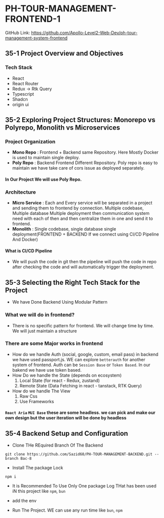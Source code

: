 # PH-TOUR-MANAGEMENT-FRONTEND-1

GitHub Link: https://github.com/Apollo-Level2-Web-Dev/ph-tour-management-system-frontend

## 35-1 Project Overview and Objectives
### Tech Stack 

- React
- React Router 
- Redux -> Rtk Query 
- Typescript
- Shadcn 
- origin ui

## 35-2 Exploring Project Structures: Monorepo vs Polyrepo, Monolith vs Microservices

### Project Organization 
- **Mono Repo** : Frontend + Backend same Repository. Here Mostly Docker is used to maintain single deploy. 
- **Poly Repo** : Backend Frontend Different Repository. Poly repo is easy to maintain we have take care of cors issue  as deployed separately. 


#### In Our Project We will use Poly Repo. 


### Architecture 
- **Micro Service** : Each and Every service will be separated in a project and sending them to frontend by connection. Multiple codebase, Multiple database Multiple deployment then communication system need with each of then and then centralize them in one and send it to frontend. 
- **Monolith** : Single codebase, single database single deployment(FRONTEND + BACKEND If we connect using CI/CD Pipeline And Docker)

#### What is CI/CD Pipeline
- We will push the code in git then the pipeline will push the code in repo after checking the code and will automatically trigger the deployment. 


## 35-3 Selecting the Right Tech Stack for the Project
- We have Done Backend Using Modular Pattern

### What we will do in frontend?
- There is no specific pattern for frontend. We will change time  by time. We will just maintain a structure

### There are some Major works in frontend
- How do we handle Auth (social, google, custom, email pass) in backend we have used passport.js. WE can explore `betterauth` for another system of frontend. Auth can be `Session Base` or `Token Based`. In our bakend we have use token based.
- How Do we handle the State (depends on ecosystem)
    1. Local State (for react - Redux, zustand)
    2. Remote State (Data Fetching in react - tanstack, RTK Query)
- How do we handle The View
    1. Raw Css
    2. Use Frameworks



#### `React Aria` `MUI Base` these are some headless. we can pick and make our own design but the user iteration will be done by headless


## 35-4 Backend Setup and Configuration
- Clone THe REquired Branch Of The Backend

```
git clone https://github.com/Sazid60/PH-TOUR-MANAGEMENT-BACKEND.git --branch Bac-8
```
- Install The package Lock 

```
npm i 
```
- It is Recommended To Use Only One package Log THat has been used iN this project like `npm`, `bun` 

- add the env 

- Run The Project. WE can use any run time like `bun`, `npm` 